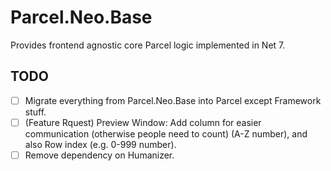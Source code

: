 ﻿# Parcel.Neo.Base

Provides frontend agnostic core Parcel logic implemented in Net 7.

## TODO

- [ ] Migrate everything from Parcel.Neo.Base into Parcel except Framework stuff.
- [ ] (Feature Rquest) Preview Window: Add column for easier communication (otherwise people need to count) (A-Z number), and also Row index (e.g. 0-999 number).
- [ ] Remove dependency on Humanizer.